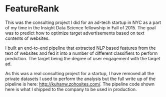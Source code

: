 # FeatureRank

This was the consulting project I did for an ad-tech startup in NYC as a part of my time in the Insight Data Science fellowship in Fall of 2015.
The goal was to predict how to optimize target advertisements based on text contents of websites. 

I built an end-to-end pipeline that extracted NLP based features from the text of websites and fed it into a number of different classifiers
to perform prediction. The target being the degree of user engagement with the target ad. 

As this was a real consulting project for a startup, I have removed all the private datasets I used to perform the analysis
but the full write up of the pipeline is here: http://kuhanw.zohosites.com/. The pipeline code shown here is what I shipped to the company 
to be used in production.
